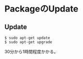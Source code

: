 # PackageのUpdate

## Update

```shell
$ sudo apt-get update
$ sudo apt-get upgrade
```

30分から1時間程度かかる。